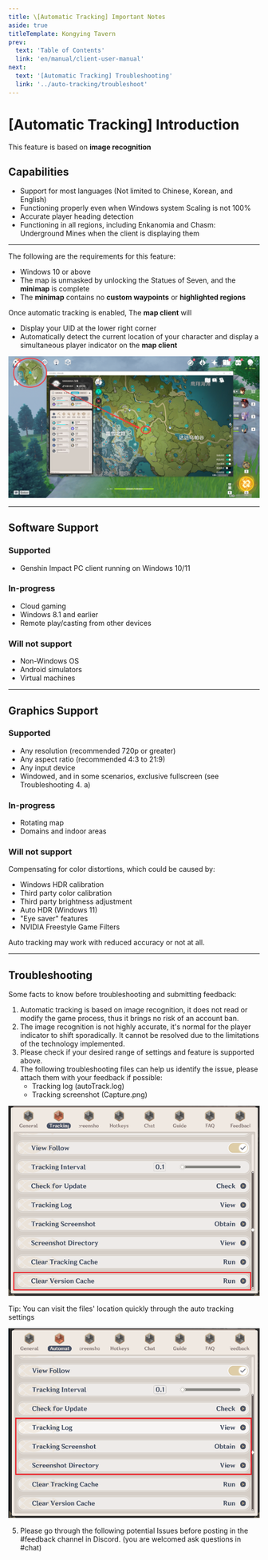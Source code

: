 ```yaml
---
title: \[Automatic Tracking] Important Notes
aside: true
titleTemplate: Kongying Tavern
prev:
  text: 'Table of Contents'
  link: 'en/manual/client-user-manual'
next:
  text: '[Automatic Tracking] Troubleshooting'
  link: '../auto-tracking/troubleshoot'
---
```


# [Automatic Tracking] Introduction

This feature is based on **image recognition**

## Capabilities

- Support for most languages (Not limited to Chinese, Korean, and English)
- Functioning properly even when Windows system Scaling is not 100%
- Accurate player heading detection
- Functioning in all regions, including Enkanomia and Chasm: Underground Mines when the client is displaying them

---

The following are the requirements for this feature:

- Windows 10 or above
- The map is unmasked by unlocking the Statues of Seven, and the **minimap** is complete
- The **minimap** contains no **custom waypoints** or **highlighted regions**

Once automatic tracking is enabled, The **map client** will

- Display your UID at the lower right corner
- Automatically detect the current location of your character and display a simultaneous player indicator on the **map client**

![](/imgs/en/manual/auto-tracking/autotrackingegaged.png)

---

## Software Support

### Supported

- Genshin Impact PC client running on Windows 10/11

### In-progress

- Cloud gaming
- Windows 8.1 and earlier
- Remote play/casting from other devices

### Will not support

- Non-Windows OS
- Android simulators
- Virtual machines

---

## Graphics Support

### Supported

- Any resolution (recommended 720p or greater)
- Any aspect ratio (recommended 4:3 to 21:9)
- Any input device
- Windowed, and in some scenarios, exclusive fullscreen (see Troubleshooting 4. a)

### In-progress

- Rotating map
- Domains and indoor areas

### Will not support

Compensating for color distortions, which could be caused by:

- Windows HDR calibration
- Third party color calibration
- Third party brightness adjustment
- Auto HDR (Windows 11)
- "Eye saver" features
- NVIDIA Freestyle Game Filters

Auto tracking may work with reduced accuracy or not at all.

---

## Troubleshooting

Some facts to know before troubleshooting and submitting feedback:

1. Automatic tracking is based on image recognition, it does not read or modify the game process, thus it brings no risk of an account ban.
2. The image recognition is not highly accurate, it's normal for the player indicator to shift sporadically. It cannot be resolved due to the limitations of the technology implemented.
3. Please check if your desired range of settings and feature is supported above.
4. The following troubleshooting files can help us identify the issue, please attach them with your feedback if possible:
   - Tracking log (autoTrack.log)
   - Tracking screenshot (Capture.png)

![](/imgs/en/manual/auto-tracking/1.png)

Tip: You can visit the files' location quickly through the auto tracking settings

![](/imgs/en/manual/auto-tracking/2.png)

5. Please go through the following potential Issues before posting in the #feedback channel in Discord. (you are welcomed ask questions in #chat)
